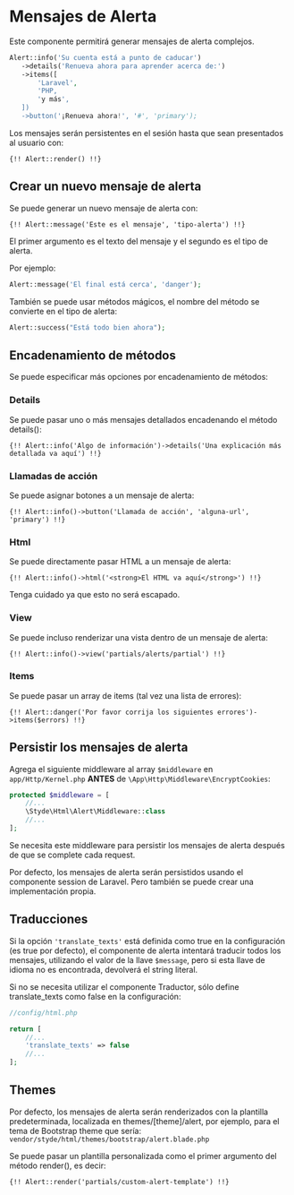 # Mensajes de Alerta

Este componente permitirá generar mensajes de alerta complejos.

 ```php
Alert::info('Su cuenta está a punto de caducar')
    ->details('Renueva ahora para aprender acerca de:')
    ->items([
        'Laravel',
        'PHP,
        'y más',
    ])
    ->button('¡Renueva ahora!', '#', 'primary');
```

Los mensajes serán persistentes en el sesión hasta que sean presentados al usuario con:

```blade
{!! Alert::render() !!}
```

## Crear un nuevo mensaje de alerta

Se puede generar un nuevo mensaje de alerta con: 

```blade
{!! Alert::message('Este es el mensaje', 'tipo-alerta') !!}
```

El primer argumento es el texto del mensaje y el segundo es el tipo de alerta.

Por ejemplo:

```php
Alert::message('El final está cerca', 'danger');
```

También se puede usar métodos mágicos, el nombre del método se convierte en el tipo de alerta:

```php
Alert::success("Está todo bien ahora");
```

## Encadenamiento de métodos

Se puede especificar más opciones por encadenamiento de métodos:

### Details

Se puede pasar uno o más mensajes detallados encadenando el método details():

```blade
{!! Alert::info('Algo de información')->details('Una explicación más detallada va aquí') !!}
```

### Llamadas de acción

Se puede asignar botones a un mensaje de alerta: 

```blade
{!! Alert::info()->button('Llamada de acción', 'alguna-url', 'primary') !!}
```

### Html

Se puede directamente pasar HTML a un mensaje de alerta: 

```blade
{!! Alert::info()->html('<strong>El HTML va aquí</strong>') !!}
```

Tenga cuidado ya que esto no será escapado.

### View

Se puede incluso renderizar una vista dentro de un mensaje de alerta:

```blade
{!! Alert::info()->view('partials/alerts/partial') !!}
```

### Items

Se puede pasar un array de items (tal vez una lista de errores):

```blade
{!! Alert::danger('Por favor corrija los siguientes errores')->items($errors) !!}
```

## Persistir los mensajes de alerta

Agrega el siguiente middleware al array `$middleware` en `app/Http/Kernel.php` **ANTES** de `\App\Http\Middleware\EncryptCookies`: 

```php
protected $middleware = [
    //...
    \Styde\Html\Alert\Middleware::class
    //...
];
```
Se necesita este middleware para persistir los mensajes de alerta después de que se complete cada request. 

Por defecto, los mensajes de alerta serán persistidos usando el componente session de Laravel. Pero también se puede crear una implementación propia. 

## Traducciones

Si la opción `'translate_texts'` está definida como true en la configuración (es true por defecto), el componente de alerta intentará traducir todos los mensajes, utilizando el valor de la llave `$message`, pero si esta llave de idioma no es encontrada, devolverá el string literal.
 
Si no se necesita utilizar el componente Traductor, sólo define translate_texts como false en la configuración:

```php
//config/html.php

return [
    //...
    'translate_texts' => false
    //...
];
```

## Themes

Por defecto, los mensajes de alerta serán renderizados con la plantilla predeterminada, localizada en themes/[theme]/alert, por ejemplo, para el tema de Bootstrap theme que sería: `vendor/styde/html/themes/bootstrap/alert.blade.php`

Se puede pasar un plantilla personalizada como el primer argumento del método render(), es decir:

```blade
{!! Alert::render('partials/custom-alert-template') !!}
```